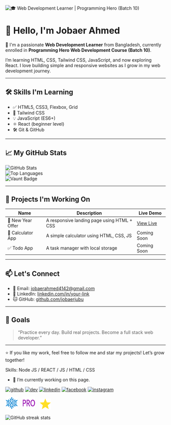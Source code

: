 
![🎓 Web Development Learner | Programming Hero (Batch 10)](https://media.licdn.com/dms/image/v2/D5616AQGBIYq4dLLD2w/profile-displaybackgroundimage-shrink_350_1400/B56ZfkmHSNHEAY-/0/1751886887579?e=1756944000&v=beta&t=IVYsroFGrTXV8b5mdiSSU7128JunI5akYrj-8OwQxM0)

<!-- Banner Image (optional) -->
<!-- ![Banner](https://your-banner-link.com) -->

# 👋 Hello, I'm Jobaer Ahmed

🚀 I'm a passionate **Web Development Learner** from Bangladesh, currently enrolled in **Programming Hero Web Development Course (Batch 10)**.

I’m learning HTML, CSS, Tailwind CSS, JavaScript, and now exploring React. I love building simple and responsive websites as I grow in my web development journey.

---

## 🛠️ Skills I'm Learning

- ✅ HTML5, CSS3, Flexbox, Grid  
- 🎨 Tailwind CSS  
- 💡 JavaScript (ES6+)  
- ⚛️ React (beginner level)  
- 🛠️ Git & GitHub  

---

## 📈 My GitHub Stats

![GitHub Stats](https://github-readme-stats.vercel.app/api?username=jobaerjubu&show_icons=true&theme=tokyonight)  
![Top Languages](https://github-readme-stats.vercel.app/api/top-langs/?username=jobaerjubu&layout=compact&theme=tokyonight)  
![Vaunt Badge](https://api.vaunt.dev/v1/github/entities/jobaerjubu/contributions?format=svg&private=false)

---

## 💼 Projects I'm Working On

| Name               | Description                            | Live Demo |
|--------------------|----------------------------------------|-----------|
| 🎉 New Year Offer | A responsive landing page using HTML + CSS | [View Live](https://your-live-link.com) |
| 🧮 Calculator App  | A simple calculator using HTML, CSS, JS | Coming Soon |
| ✅ Todo App        | A task manager with local storage       | Coming Soon |

---

## 📫 Let's Connect

- 📧 Email: [jobaerahmed4142@gmail.com](mailto:jobaerahmed4142@gmail.com)  
- 💼 LinkedIn: [linkedin.com/in/your-link](https://www.linkedin.com/in/your-link)  
- 🐱 GitHub: [github.com/jobaerjubu](https://github.com/jobaerjubu)

---

## 🎯 Goals

> “Practice every day. Build real projects. Become a full stack web developer.”

---

⭐ If you like my work, feel free to follow me and star my projects! Let’s grow together!



Skills: Node JS / REACT / JS / HTML / CSS

- 🔭 I’m currently working on this page. 


[<img src='https://cdn.jsdelivr.net/npm/simple-icons@3.0.1/icons/github.svg' alt='github' height='40'>](https://github.com/github.com/jobaerjubu)  [<img src='https://cdn.jsdelivr.net/npm/simple-icons@3.0.1/icons/dev-dot-to.svg' alt='dev' height='40'>](https://dev.to/dev.to/jobaerjubu)  [<img src='https://cdn.jsdelivr.net/npm/simple-icons@3.0.1/icons/linkedin.svg' alt='linkedin' height='40'>](https://www.linkedin.com/in/www.linkedin.com/in/jobaerjubu//)  [<img src='https://cdn.jsdelivr.net/npm/simple-icons@3.0.1/icons/facebook.svg' alt='facebook' height='40'>](https://www.facebook.com/www.facebook.com/Jobaerjubu41/)  [<img src='https://cdn.jsdelivr.net/npm/simple-icons@3.0.1/icons/instagram.svg' alt='instagram' height='40'>](https://www.instagram.com/www.instagram.com/jobaerjubu02//)  

<a href='https://archiveprogram.github.com/'><img src='https://raw.githubusercontent.com/acervenky/animated-github-badges/master/assets/acbadge.gif' width='40' height='40'></a> <a href='https://github.com/pricing'><img src='https://raw.githubusercontent.com/acervenky/animated-github-badges/master/assets/pro.gif' width='40' height='40'></a> <a href='https://stars.github.com/'><img src='https://raw.githubusercontent.com/acervenky/animated-github-badges/master/assets/starbadge.gif' width='35' height='35'></a> 

![GitHub streak stats](https://streak-stats.demolab.com?user=jobaerjubu&theme=tokyonight&hide_border=true)  


